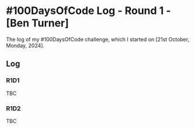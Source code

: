 # #100DaysOfCode Log - Round 1 - [Ben Turner]

The log of my #100DaysOfCode challenge, which I started on [21st October, Monday, 2024].

## Log

### R1D1 
TBC

### R1D2
TBC
